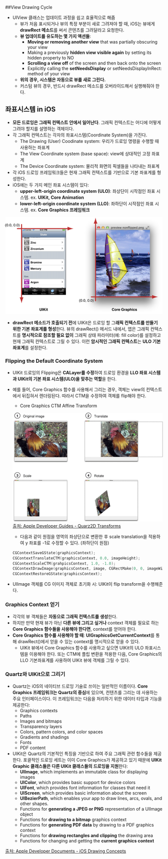 ##View Drawing Cycle
- UIView 클래스는 업데이트 과정을 쉽고 효율적으로 해줌
    - 뷰가 처음 표시되거나 뷰의 특정 부분이 새로 그려져야 할 때, iOS는 뷰에게 **drawRect 메소드**를 써서 콘텐츠를 그려달라고 요청한다.
    - **뷰 업데이트를 유도하는 몇 가지 액션들**: 
        * **Moving or removing another view** that was partially obscuring your view
        * Making a previously **hidden view visible again** by setting its hidden property to NO
        * **Scrolling a view off** of the screen and then back onto the screen
        * Explicitly calling the **setNeedsDisplay** or setNeedsDisplayInRect: method of your view
    - **위의 경우, 시스템은 자동으로 뷰를 새로 그린다.**
    - 커스텀 뷰의 경우, 반드시 drawRect 메소드를 오버라이드해서 실행해줘야 한다.

## 좌표시스템 in iOS
- **모든 드로잉은 그래픽 컨텍스트 안에서 일어난다**. 그래픽 컨텍스트는 어디에 어떻게 그려야 할지를 설명하는 객체이다.
- 각 그래픽 컨텍스트는 각자의 좌표시스템(Coordinate System)을 가진다.
    - The Drawing (User) Coodinate system: 우리가 드로잉 명령을 수행할 때 사용하는 좌표계
    - The View Coordinate system (base space): view에 상대적인 고정 좌표계
    - The Device Coordinate system: 물리적 화면의 픽셀들을 나타내는 좌표계
- 각 iOS 드로잉 프레임워크들은 현재 그래픽 컨텍스트를 기반으로 기본 좌표계를 형성한다.
- iOS에는 두 가지 메인 좌표 시스템이 있다:
    - **upper-left-origin coordinate system (ULO)**: 좌상단이 시작점인 좌표 시스템. ex. **UIKit, Core Animation**
    - **lower-left-origin coordinate system (LLO)**: 좌하단이 시작점인 좌표 시스템. ex. **Core Graphics 프레임워크**

![](img/8_flipped_coordinates_2.png)

- **drawRect 메소드가 호출되기 전**에 UIKit은 드로잉 할 그**래픽 컨텍스트를 만들기 위한 기본 좌표계를 형성**한다. 뷰의 drawRect() 메서드 내에서, 앱은 그래픽 컨텍스트를 **명시적으로 참조할 필요 없이** 그래픽 상태 파라미터(예: fill color)를 설정하고 현재 그래픽 컨텍스트로 그릴 수 있다. 이런 **암시적인 그래픽 컨텍스트**는 **ULO 기본 좌표계**를 설정한다.

### Flipping the Default Coordinate System
- UIKit 드로잉의 Flipping은 **CALayer를 수정**하여 드로잉 환경을 **LLO 좌표 시스템과 UIKit의 기본 좌표 시스템(ULO)을 맞추는 역할**을 한다.
- 예를 들어, Core Graphics 함수를 사용해서 그리는 경우, 객체는 view의 컨텍스트에서 뒤집혀서 렌더링된다. 따라서 CTM을 수정하여 객체를 flip해야 한다. 
	- Core Graphics CTM Affine Transform

	![](img/8_affine_transform.gif)
	[출처: Apple Developer Guides - Quarz2D Transforms](https://developer.apple.com/library/content/documentation/GraphicsImaging/Conceptual/drawingwithquartz2d/dq_affine/dq_affine.html)
	
    - 다음과 같이 원점을 영역의 좌상단으로 변환한 후 scale translation을 적용하여 y 좌표를 -1로 수정할 수 있다. (좌하단이 원점)

	```swift
	CGContextSaveGState(graphicsContext);
	CGContextTranslateCTM(graphicsContext, 0.0, imageHeight);
	CGContextScaleCTM(grahpicsContext, 1.0, -1.0);
	CGContextDrawImage(graphicsContext, image, CGRectMake(0, 0, imageWidth, imageHeight);
	CGContextRestoreGState(graphicsContext);
	```

- UIImage 객체를 CG 이미지 객체로 초기화 시: UIKit이 flip transform을 수행해준다. 

### Graphics Context 얻기
- 각각의 뷰 객체들은 **자동으로 그래픽 컨텍스트를 생성**한다.
- 하지만 만약 현재 뷰가 아닌 **다른 뷰에 그리고 싶거나** context 객체를 필요로 하는 **Core Graphics 함수들을 사용해야 한다면**, context를 얻어야 한다.
- **Core Graphics 함수를 사용해야 할 때**: **UIGraphicsGetCurrentContext**를 통해 drawRect()에서 얻을 수 있는 context를 명시적으로 얻을 수 있다.
    - UIKit 뷰에서 Core Graphics 함수를 사용하고 싶으면 UIKit의 ULO 좌표시스템을 이용해야 한다. 또는 CTM에 플립 변환을 적용한 다음, Core Graphics의 LLO 기본좌표계를 사용하여 UIKit 뷰에 객체를 그릴 수 있다.

### Quartz와 UIKit으로 그리기
- Quartz는 iOS의 네이티브 드로잉 기술로 쓰이는 일반적인 이름이다. **Core Graphics 프레임워크는 Quartz의 중심**에 있으며, 컨텐츠를 그리는 데 사용하는 주요 인터페이스이다. 이 프레임워크는 다음을 처리하기 위한 데이터 타입과 기능을 제공한다: 
    * Graphics contexts
    * Paths
    * Images and bitmaps
    * Transparency layers
    * Colors, pattern colors, and color spaces
    * Gradients and shadings
    * Fonts
    * PDF content
- UIKit은 Quartz의 기본적인 특징을 기반으로 하여 주요 그래픽 관련 함수들을 제공한다. 포괄적인 드로잉 세트는 이미 Core Graphics가 제공하고 있기 때문에 **UIKit Graphic 클래스들은 다른 UIKit 클래스들의 드로잉을 지원**한다:
    * **UIImage**, which implements an immutable class for displaying images
    * **UIColor**, which provides basic support for device colors
    * **UIFont**, which provides font information for classes that need it
    * **UIScreen**, which provides basic information about the screen
    * **UIBezierPath**, which enables your app to draw lines, arcs, ovals, and other shapes.
    * Functions for **generating a JPEG or PNG** representation of a UIImage object
    * Functions for **drawing to a bitmap** graphics context
    * Functions for **generating PDF data** by drawing to a PDF graphics context
    * Functions for **drawing rectangles and clipping** the drawing area
    * Functions for changing and getting the **current graphics context**

[출처: Apple Developer Documents - iOS Drawing Concepts](https://developer.apple.com/library/content/documentation/2DDrawing/Conceptual/DrawingPrintingiOS/GraphicsDrawingOverview/GraphicsDrawingOverview.html)